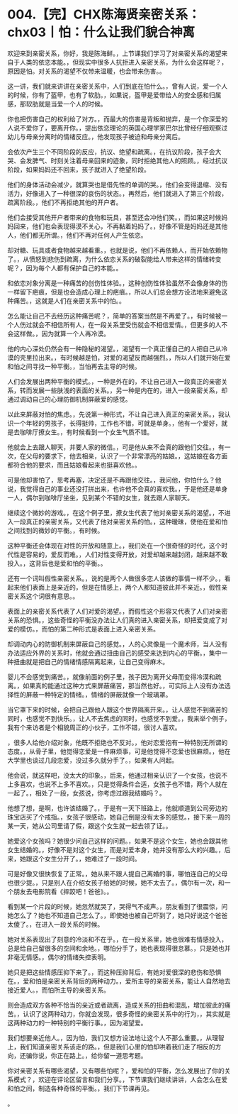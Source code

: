 # 004.【完】CHX陈海贤亲密关系：chx03丨怕：什么让我们貌合神离

欢迎来到亲密关系，你好，我是陈海鲜。，上节课我们学习了对亲密关系的渴望来自于人类的依恋本能。，但现实中很多人抗拒进入亲密关系，为什么会这样呢？，原因是怕。对关系的渴望不仅带来温暖，也会带来伤害。。

这一讲，我们就来讲讲在亲密关系中，人们到底在怕什么。，曾有人说，爱一个人的时候，你有了盔甲，也有了软肋。，如果说，盔甲是爱带给人的安全感和归属感，那软肋就是当爱一个人的时候。

你也把伤害自己的权利给了对方。，而最大的伤害是背叛和抛弃，是一个你深爱的人说不爱你了，要离开你。，提出依恋理论的英国心理学家巴尔比曾经仔细观察过幼儿与母亲分离时的情绪反应。，他发现孩子被迫和母亲分离后。

会依次产生三个不同阶段的反应，抗议、绝望和疏离。，在抗议阶段，孩子会大哭、会发脾气、时刻关注着母亲回来的迹象，同时拒绝其他人的照顾。，经过抗议阶段，如果妈妈还不回来，孩子就进入了绝望阶段。

他们的身体活动会减少，就算哭也是借先性的单调的哭。，他们会变得退缩、没有活力，好像进入了一种很深的哀伤的状态。，再然后，他们就进入了第三个阶段，疏离阶段。，他们不再拒绝其他的开户者。

他们会接受其他开户者带来的食物和玩具，甚至还会冲他们笑。，而如果这时候妈妈回来，他们也会表现得漠不关心，不再黏着妈妈了。，好像不管是妈妈还是其他人，他们都无所谓。，他们不再对任何人产生依恋。

却对糖、玩具或者食物越来越看重。，也就是说，他们不再依赖人，而开始依赖物了。，从愤怒到悲伤到疏离，为什么依恋关系的破裂能给人带来这样的情绪转变呢？，因为每个人都有保护自己的本能。。

和依恋对象分离是一种痛苦的创伤性体验。，这种创伤性体验虽然不会像身体的伤一样留下疤痕，但是也会造成心理上的疤痕。，所以人们总会想方设法地来避免这种痛苦。，这就是人们在亲密关系中的怕。。

怎么能让自己不去经历这种痛苦呢？，简单的答案当然是不再爱了。，有时候被一个人伤过就会不相信所有人，在一段关系里受伤就会不相信爱情。，但更多的人不会这样做。，因为就算一个人再冷漠。

他的内心深处仍然会有一种隐秘的渴望。，渴望有一个真正懂自己的人把自己从冷漠的壳里拉出来。，有时候越是怕，对爱的渴望反而越强烈。，所以人们就开始在爱和怕之间寻找一种平衡。，当怕再去主导的时候。

人们会发展出两种平衡的模式。，一种是外在的，不让自己进入一段真正的亲密关系，转而发展一些肤浅的表面的关系。，另一种是内在的，进入一段亲密关系，却通过调动自己的心理防御机制屏蔽爱的感觉。

以此来屏蔽对怕的焦虑。，先说第一种形式，不让自己进入真正的亲密关系。，我认识一个年轻的男孩子，长得挺帅，工作也不错，可就是单身。，他有一个爱好，就是去咖啡厅撩女生。，有时候看到一个女生气质不错。

他就会上去跟人聊天，并要人家的微信。，可是他从来不会真的跟他们交往。，有一次，在父母的要求下，他去相亲，认识了一个非常漂亮的姑娘。，这姑娘在各方面都符合他的要求，而且姑娘看起来也挺喜欢他。。

可是他却害怕了，思考再塞，决定还是不再跟他交往。，我问他，你怕什么？他说，我觉得自己的事业还没打拼出来，也许他不会真的喜欢我。，于是他还是单身一人，偶尔到咖啡厅坐坐，见到某个不错的女生，就去跟人家聊天。

继续这个微妙的游戏。，在这个例子里，撩女生代表了他对亲密关系的渴望。，不进入一段真正的亲密关系，又代表了他对亲密关系的怕。，这种暧昧，使他在爱和怕之间找到的微妙的平衡。，有时候。

这种平衡还会体现在对性的开放和随意上。，我们处在一个很奇怪的时代，这个时代性是容易的，爱反而难。，人们对性变得开放，对爱却越来越封闭，越来越不敢投入。，这背后也是爱和怕的平衡。。

还有一个词叫假性亲密关系。，说的是两个人做很多恋人该做的事情一样不少。，看起来他们表面上是亲近的，但是在情感上，两个人都知道彼此并不亲近。，假性亲密关系这个词很有意思。。

表面上的亲密关系代表了人们对爱的渴望。，而假性这个形容又代表了人们对亲密关系的恐惧。，这些奇怪的平衡没办法让人们真的进入亲密关系，却把爱变成了对爱的模仿。，而怕的第二种形式是表面上进入亲密关系。

却调动内心的防御机制来屏蔽自己的感觉。，人的心灵像是一个魔术师，当人没有办法适应外界的关系时，他就会通过扭曲自己的感受来达到内心的平衡。，集中一种扭曲就是把自己的情绪情感隔离起来，让自己变得麻木。

婴儿不会感觉到痛苦。，就像前面的例子里，孩子因为离开父母而变得冷漠和疏离。，如果真的能通过这种方式来屏蔽痛苦，那当然也好。，可实际上人没有办法选择性的屏蔽一种特定的情绪。，情绪的屏蔽就像一个玻璃罩。

当它罩下来的时候，会把自己跟他人跟这个世界隔离开来。，让人感觉不到痛苦的同时，也感觉不到快乐。，让人不去焦虑的同时，也感觉不到爱。，我来举个例子，我有个来访者是个相貌周正的小伙子，工作不错，很讨人喜欢。

，很多人给他介绍对象，他既不拒绝也不反对。，他对恋爱抱有一种特别无所谓的态度。，从骨子里，他觉得恋爱是一件麻烦事，可是他觉得不恋爱也很麻烦。，他在大学里也谈过几段恋爱，没过多久就分手了。，如果有人问起。

他会说，就这样吧，没太大的印象。，后来，他通过相亲认识了一个女孩，也说不上多喜欢，也说不上多不喜欢。，只是觉得条件合适，女孩子也不错，两个人就在一起了。，相处了一段，女孩说，你考虑过跟我结婚吗？。

他想了想，是啊，也许该结婚了。，于是有一天下班路上，他就顺道到公司旁边的珠宝店买了个戒指。，女孩子很感动，她自己倒是没有太多的感觉。，接下来一周的某一天，她从公司里请了假，跟这个女生就一起去领了证。。

她爱这个女孩吗？她很少问自己这样的问题。，如果不是这个女生，她也会跟其他女生结婚的。，好像不是对这个女生，而是对爱本身，她并没有那么大的兴趣。，后来，她跟这个女生分开了。，她难过了一段时间。

可是好像又很快恢复了正常。，她从来不跟人提自己离婚的事，哪怕连自己的父母也很少提。，只是别人在介绍女孩子给她的时候，她不太去了。，偶尔有一次，和一个朋友去电影院看《摔跤吧！爸爸》。。

看到某一个片段的时候，她忽然就哭了，哭得气不成声。，朋友看到了很震惊，问她怎么了？她也不知道自己怎么了。，即使她也被自己吓到了，她只好说这个爸爸太傻了。，在进入一段关系的时候。

她对关系表现出了刻意的冷淡和不在乎。，在一段关系里，她也很难有情感投入，总是给自己留很多的空间和余地。，哪怕分手了，她也表现得很怠慕。，只是她也并非毫无情感。，偶尔的情绪失控表明。

她只是把这些情感压抑下来了。，而这种压抑背后，有她对爱很深的悲伤和恐惧在。，爱和怕是亲密关系背后的两种动力。，爱所主导的亲密关系，能让人自然地去接近爱人。，而怕所主导的亲密关系。

则会造成双方各种不恰当的亲近或者疏离，造成关系的扭曲和混乱，增加彼此的痛苦。，认识了这两种动力，你就会发现，很多奇怪的亲密关系中的行为，，其实就是这两种动力的一种特别的平衡行事。，因为渴望爱。

我们想要亲近他人。，因为怕，我们又想方设法地让这个人不那么重要。，从理智上，我们知道亲密关系该走的路。，但是我们心里的怕却哄着我们走了相反的方向，还骗你说，你正在路上。，给你留一道思考题。

你对亲密关系有哪些渴望，又有哪些怕呢？，爱和怕的平衡，怎么发展出了你的关系模式？，欢迎在评论区留言和我们分享。，下节课我们继续讲讲，人会怎么在爱和怕之间，制造各种奇怪的平衡。，我们下节课再见。

。